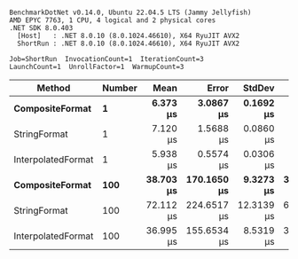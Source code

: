 ```

BenchmarkDotNet v0.14.0, Ubuntu 22.04.5 LTS (Jammy Jellyfish)
AMD EPYC 7763, 1 CPU, 4 logical and 2 physical cores
.NET SDK 8.0.403
  [Host]   : .NET 8.0.10 (8.0.1024.46610), X64 RyuJIT AVX2
  ShortRun : .NET 8.0.10 (8.0.1024.46610), X64 RyuJIT AVX2

Job=ShortRun  InvocationCount=1  IterationCount=3  
LaunchCount=1  UnrollFactor=1  WarmupCount=3  

```
| Method             | Number | Mean      | Error       | StdDev     | Min       | Max       | Allocated |
|------------------- |------- |----------:|------------:|-----------:|----------:|----------:|----------:|
| **CompositeFormat**    | **1**      |  **6.373 μs** |   **3.0867 μs** |  **0.1692 μs** |  **6.256 μs** |  **6.567 μs** |     **872 B** |
| StringFormat       | 1      |  7.120 μs |   1.5688 μs |  0.0860 μs |  7.022 μs |  7.184 μs |     896 B |
| InterpolatedFormat | 1      |  5.938 μs |   0.5574 μs |  0.0306 μs |  5.911 μs |  5.971 μs |     872 B |
| **CompositeFormat**    | **100**    | **38.703 μs** | **170.1650 μs** |  **9.3273 μs** | **33.253 μs** | **49.473 μs** |   **14336 B** |
| StringFormat       | 100    | 72.112 μs | 224.6517 μs | 12.3139 μs | 62.497 μs | 85.991 μs |   16736 B |
| InterpolatedFormat | 100    | 36.995 μs | 155.6534 μs |  8.5319 μs | 31.845 μs | 46.843 μs |   14336 B |
